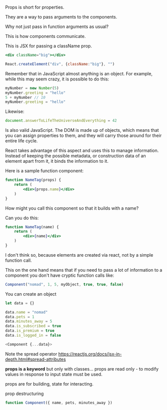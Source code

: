 Props is short for properties.

They are a way to pass arguments to the components.

Why not just pass in function arguments as usual?

This is how components communicate.

This is JSX for passing a className prop.
```jsx
<div className="big"></div>
```

```javascript
React.createElement("div", {className:"big"}, "")
```



Remember that in JavaScript almost anything is an object. For example, while this may seem crazy, it is possible to do this:

```javascript
myNumber = new Number(5)
myNumber.greeting = "hello"
5 + myNumber // 10
myNumber.greeting = "hello"
```

Likewise:

```javascript
document.answerToLifeTheUniverseAndEverything = 42
```

Is also valid JavaScript. The DOM is made up of objects, which means that you can assign properties to them, and they will carry those around for their entire life cycle.

React takes advantage of this aspect and uses this to manage information. Instead of keeping the possible metadata, or construction data of an element apart from it, it binds the information to it.

Here is a sample function component:

```jsx
function NameTag(props) {
	return (
		<div>{props.name}</div>
	)
}
```


How might you call this component so that it builds with a name?



Can you do this:

```jsx
function NameTag(name) {
	return (
		<div>{name}</div>
	)
}
```

I don't think so, because elements are created via react, not by a simple function call.

This on the one hand means that if you need to pass a lot of information to a component you don't have cryptic function calls like:

```js
Component("nomad", 1, 5, myObject, true, true, false)
```


You can create an object

```js
let data = {}

data.name = "nomad"
data.pets = 1
data.minutes_away = 5
data.is_subscribed = true
data.is_premium = true
data.is_logged_in = false

<Component {...data}>
```


Note the spread operator https://reactjs.org/docs/jsx-in-depth.html#spread-attributes

**props is a keyword** but only with classes...
props are read only - to modify values in response to input state must be used.

props are for building, state for interacting.


prop destructuring

```js
function Component({ name, pets, minutes_away })
```